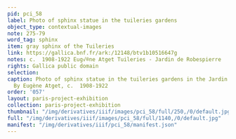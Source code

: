 ```yaml
---
pid: pci_58
label: Photo of sphinx statue in the tuileries gardens
object_type: contextual-images
note: 275-79
word_tag: sphinx
item: gray sphinx of the Tuileries
link: https://gallica.bnf.fr/ark:/12148/btv1b10516647g
notes: c.  1908-1922 Eug√®ne Atget Tuileries - Jardin de Robespierre
rights: Gallica public domain
selection: 
caption: Photo of sphinx statue in the tuileries gardens in the Jardin de Robespierre.
  By Eugène Atget, c.  1908-1922
order: '057'
layout: paris-project-exhibition
collection: paris-project-exhibition
thumbnail: "/img/derivatives/iiif/images/pci_58/full/250,/0/default.jpg"
full: "/img/derivatives/iiif/images/pci_58/full/1140,/0/default.jpg"
manifest: "/img/derivatives/iiif/pci_58/manifest.json"
---
```

